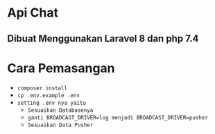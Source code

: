 # Api Chat

## Dibuat Menggunakan Laravel 8 dan php 7.4

# Cara Pemasangan
- `composer install`
- `cp .env.example .env`
- `setting .env nya yaitu`
    - `Sesuaikan Databasenya`
    - `ganti BROADCAST_DRIVER=log menjadi BROADCAST_DRIVER=pusher`
    - `Sesuaikan Data Pusher`
